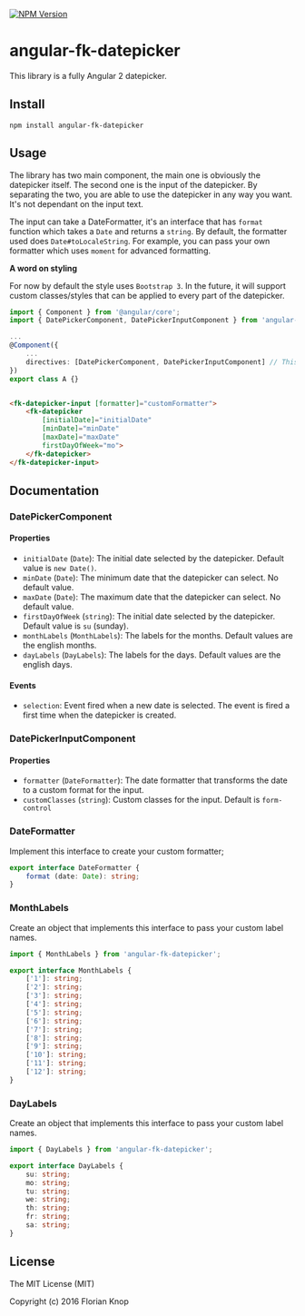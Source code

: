 [![NPM Version](https://img.shields.io/npm/v/angular-fk-datepicker.svg)](https://npmjs.com/package/angular-fk-datepicker)

# angular-fk-datepicker

This library is a fully Angular 2 datepicker. 

## Install

```
npm install angular-fk-datepicker
```

## Usage

The library has two main component, the main one is obviously the datepicker itself. The second one is the input of the datepicker.
By separating the two, you are able to use the datepicker in any way you want. It's not dependant on the input text.

The input can take a DateFormatter, it's an interface that has `format` function which takes a `Date` and returns a `string`.
By default, the formatter used does `Date#toLocaleString`.
For example, you can pass your own formatter which uses `moment` for advanced formatting.

**A word on styling**

For now by default the style uses `Bootstrap 3`. In the future, it will support custom classes/styles that can be applied to every
part of the datepicker.

```typescript
import { Component } from '@angular/core';
import { DatePickerComponent, DatePickerInputComponent } from 'angular-fk-datepicker';

...
@Component({
    ...
    directives: [DatePickerComponent, DatePickerInputComponent] // This will probably change in rc.5
})
export class A {}

```

```html

<fk-datepicker-input [formatter]="customFormatter">
    <fk-datepicker 
        [initialDate]="initialDate"
        [minDate]="minDate"
        [maxDate]="maxDate"
        firstDayOfWeek="mo">
    </fk-datepicker>
</fk-datepicker-input>
```

## Documentation

### DatePickerComponent

#### Properties

* `initialDate` (`Date`): The initial date selected by the datepicker. Default value is `new Date()`.
* `minDate` (`Date`): The minimum date that the datepicker can select. No default value.
* `maxDate` (`Date`): The maximum date that the datepicker can select. No default value.
* `firstDayOfWeek` (`string`): The initial date selected by the datepicker. Default value is `su` (sunday).
* `monthLabels` (`MonthLabels`): The labels for the months. Default values are the english months.
* `dayLabels` (`DayLabels`): The labels for the days. Default values are the english days.

#### Events

* `selection`: Event fired when a new date is selected. The event is fired a first time when the datepicker is created.

### DatePickerInputComponent

#### Properties

* `formatter` (`DateFormatter`): The date formatter that transforms the date to a custom format for the input.
* `customClasses` (`string`): Custom classes for the input. Default is `form-control`

### DateFormatter

Implement this interface to create your custom formatter;

```typescript
export interface DateFormatter {
    format (date: Date): string;
}
```

### MonthLabels

Create an object that implements this interface to pass your custom label names.

```typescript
import { MonthLabels } from 'angular-fk-datepicker';
```

```typescript
export interface MonthLabels {
    ['1']: string;
    ['2']: string;
    ['3']: string;
    ['4']: string;
    ['5']: string;
    ['6']: string;
    ['7']: string;
    ['8']: string;
    ['9']: string;
    ['10']: string;
    ['11']: string;
    ['12']: string;
}
```


### DayLabels

Create an object that implements this interface to pass your custom label names.

```typescript
import { DayLabels } from 'angular-fk-datepicker';
```

```typescript
export interface DayLabels {
    su: string;
    mo: string;
    tu: string;
    we: string;
    th: string;
    fr: string;
    sa: string;
}
```

## License

The MIT License (MIT)

Copyright (c) 2016 Florian Knop